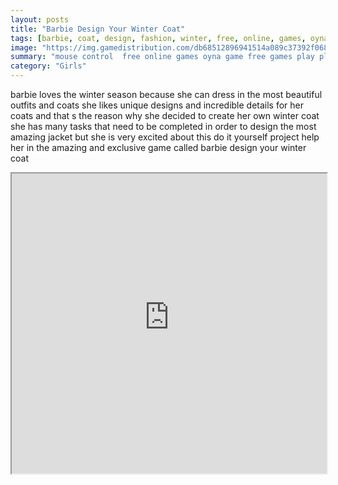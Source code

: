 ```yaml
---
layout: posts
title: "Barbie Design Your Winter Coat"
tags: [barbie, coat, design, fashion, winter, free, online, games, oyna, game, free, games, play, play, games]
image: "https://img.gamedistribution.com/db68512896941514a089c37392f0683b.jpg"
summary: "mouse control  free online games oyna game free games play play games"
category: "Girls"
---
```


barbie loves the winter season because she can dress in the most beautiful outfits and coats she likes unique designs and incredible details for her coats and that s the reason why she decided to create her own winter coat she has many tasks that need to be completed in order to design the most amazing jacket but she is very excited about this do it yourself project help her in the amazing and exclusive game called barbie design your winter coat

<iframe width="100%" height="480px;" src="https://flash.gamedistribution.com?game=db68512896941514a089c37392f0683b"></iframe>